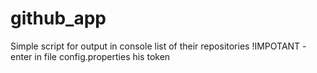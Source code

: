 # github_app
Simple script for output in console list of their repositories
!IMPOTANT - enter in file config.properties his token
